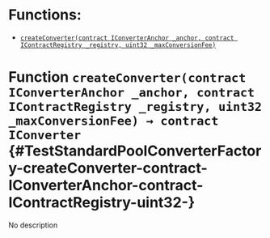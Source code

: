 # Functions:

- [`createConverter(contract IConverterAnchor _anchor, contract IContractRegistry _registry, uint32 _maxConversionFee)`](#TestStandardPoolConverterFactory-createConverter-contract-IConverterAnchor-contract-IContractRegistry-uint32-)

# Function `createConverter(contract IConverterAnchor _anchor, contract IContractRegistry _registry, uint32 _maxConversionFee) → contract IConverter` {#TestStandardPoolConverterFactory-createConverter-contract-IConverterAnchor-contract-IContractRegistry-uint32-}

No description
